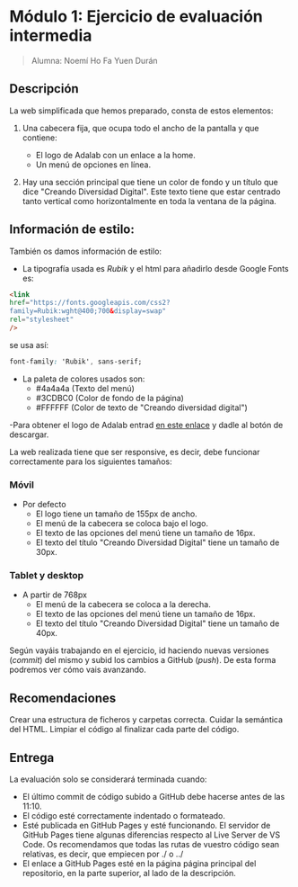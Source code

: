 # Módulo 1: Ejercicio de evaluación intermedia

> Alumna: Noemí Ho Fa Yuen Durán

## Descripción

La web simplificada que hemos preparado, consta de estos elementos:

1. Una cabecera fija, que ocupa todo el ancho de la pantalla y que contiene:

   - El logo de Adalab con un enlace a la home.
   - Un menú de opciones en línea.

2. Hay una sección principal que tiene un color de fondo y un título que dice "Creando Diversidad
   Digital". Este texto tiene que estar centrado tanto vertical como horizontalmente en toda la ventana
   de la página.

## Información de estilo:

También os damos información de estilo:

- La tipografía usada es _Rubik_ y el html para añadirlo desde Google Fonts es:

```HTML <link rel="preconnect" href="https://fonts.gstatic.com" />
<link
href="https://fonts.googleapis.com/css2?
family=Rubik:wght@400;700&display=swap"
rel="stylesheet"
/>
```

se usa así:

```CSS
font-family: 'Rubik', sans-serif;
```

- La paleta de colores usados son:
  - #4a4a4a (Texto del menú)
  - #3CDBC0 (Color de fondo de la página)
  - #FFFFFF (Color de texto de "Creando diversidad digital")

-Para obtener el logo de Adalab entrad [en este enlace](https://github.com/Adalab/resources/blob/master/images/adalab-logo-155x61.png) y dadle al botón de descargar.

La web realizada tiene que ser responsive, es decir, debe funcionar correctamente para los siguientes
tamaños:

### **Móvil**

- Por defecto
  - El logo tiene un tamaño de 155px de ancho.
  - El menú de la cabecera se coloca bajo el logo.
  - El texto de las opciones del menú tiene un tamaño de 16px.
  - El texto del título "Creando Diversidad Digital" tiene un tamaño de 30px.

### **Tablet y desktop**

- A partir de 768px
  - El menú de la cabecera se coloca a la derecha.
  - El texto de las opciones del menú tiene un tamaño de 16px.
  - El texto del título "Creando Diversidad Digital" tiene un tamaño de 40px.

Según vayáis trabajando en el ejercicio, id haciendo nuevas versiones (_commit_) del mismo y subid los
cambios a GitHub (_push_). De esta forma podremos ver cómo vais avanzando.

## Recomendaciones

Crear una estructura de ficheros y carpetas correcta.
Cuidar la semántica del HTML.
Limpiar el código al finalizar cada parte del código.

## Entrega

La evaluación solo se considerará terminada cuando:

- El último commit de código subido a GitHub debe hacerse antes de las 11:10.
- El código esté correctamente indentado o formateado.
- Esté publicada en GitHub Pages y esté funcionando. El servidor de GitHub Pages tiene algunas
  diferencias respecto al Live Server de VS Code. Os recomendamos que todas las rutas de vuestro
  código sean relativas, es decir, que empiecen por ./ o ../
- El enlace a GitHub Pages esté en la página página principal del repositorio, en la parte superior, al
  lado de la descripción.
